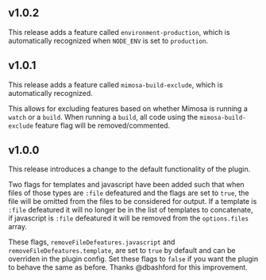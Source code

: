 v1.0.2
------

This release adds a feature called `environment-production`, which is automatically recognized
when `NODE_ENV` is set to `production`.


v1.0.1
------

This release adds a feature called `mimosa-build-exclude`, which is automatically recognized. 

This allows for excluding features based on whether Mimosa is running a `watch` or a `build`.
When running a `build`, all code using the `mimosa-build-exclude` feature flag will be removed/commented.

v1.0.0
------

This release introduces a change to the default functionality of the plugin.

Two flags for templates and javascript have been added such that when files of those types
are `:file` defeatured and the flags are set to `true`, the file will be omitted
from the files to be considered for output. If a template is `:file` defeatured
it will no longer be in the list of templates to concatenate, if javascript is
`:file` defeatured it will be removed from the `options.files` array.

These flags, `removeFileDefeatures.javascript` and
`removeFileDefeatures.template`, are set to `true` by default and can be
overriden in the plugin config. Set these flags to `false` if you want the
plugin to behave the same as before. Thanks @dbashford for this improvement.
